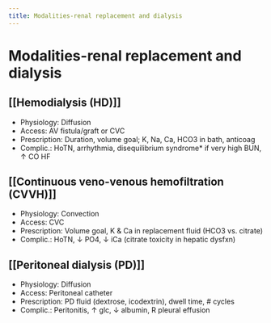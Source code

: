 ```yaml
---
title: Modalities-renal replacement and dialysis
---
```

# Modalities-renal replacement and dialysis

## [[Hemodialysis (HD)]]
* Physiology: Diffusion
* Access: AV fistula/graft or CVC
* Prescription: Duration, volume goal; K, Na, Ca, HCO3 in bath, anticoag
* Complic.: HoTN, arrhythmia, disequilibrium syndrome* if very high BUN, ↑ CO HF

## [[Continuous veno-venous hemofiltration (CVVH)]]
* Physiology: Convection
* Access: CVC
* Prescription: Volume goal, K & Ca in replacement fluid (HCO3 vs. citrate) 
* Complic.: HoTN, ↓ PO4, ↓ iCa (citrate toxicity in hepatic dysfxn)

## [[Peritoneal dialysis (PD)]]
* Physiology: Diffusion
* Access: Peritoneal catheter
* Prescription: PD fluid (dextrose, icodextrin), dwell time, # cycles
* Complic.: Peritonitis, ↑ glc, ↓ albumin, R pleural effusion
